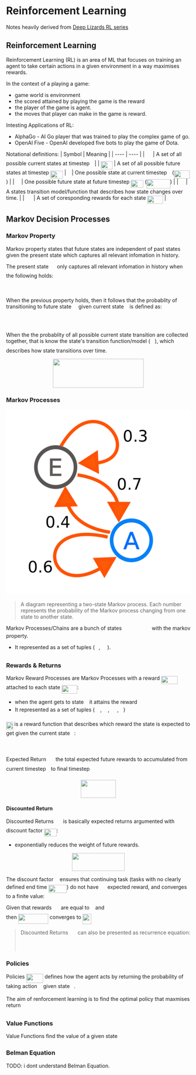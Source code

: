 # Reinforcement Learning
Notes heavily derived from [Deep Lizards RL series](https://deeplizard.com/learn/playlist/PLZbbT5o_s2xoWNVdDudn51XM8lOuZ_Njv)

## Reinforcement Learning
Reinforcement Learning (RL) is an area of ML that focuses on training an agent 
to take certain actions in a given environment in a way maximises rewards.

In the context of a playing a game:
- game world is environment
- the scored attained by playing the game is the reward
- the player of the game is agent.
- the moves that player can make in the game is reward.

Intesting Applications of RL:
- AlphaGo - AI Go player that was trained to play the complex game of go.
- OpenAI Five - OpenAI developed five bots to play the game of Dota.

Notational definitions:
| Symbol | Meaning |
| ---- | ---- |
| <img src="build/miscellaneous/assets//9f8bba50b95de09625626ddafa0698eb.svg?invert_in_darkmode" align=middle width=15.045855000000003pt height=22.46574pt/> | A set of all possible current states at timestep <img src="build/miscellaneous/assets//4f4f4e395762a3af4575de74c019ebb5.svg?invert_in_darkmode" align=middle width=5.936155500000004pt height=20.222069999999988pt/> |
| <img src="build/miscellaneous/assets//cf83185198a68ea312b2d4387b1af3fe.svg?invert_in_darkmode" align=middle width=31.689735000000002pt height=22.46574pt/> | A set of all possible future states at timestep <img src="build/miscellaneous/assets//628783099380408a32610228991619a8.svg?invert_in_darkmode" align=middle width=34.246575pt height=21.18732pt/> 
| <img src="build/miscellaneous/assets//6f9bad7347b91ceebebd3ad7e6f6f2d1.svg?invert_in_darkmode" align=middle width=7.705549500000004pt height=14.155350000000013pt/> | One possible state at current timestep <img src="build/miscellaneous/assets//4f4f4e395762a3af4575de74c019ebb5.svg?invert_in_darkmode" align=middle width=5.936155500000004pt height=20.222069999999988pt/>  (<img src="build/miscellaneous/assets//1269099b3b71dc7a918e5c7e0f37fc28.svg?invert_in_darkmode" align=middle width=42.842415pt height=22.46574pt/>) |
| <img src="build/miscellaneous/assets//675c2f5707a1fa7050c12adc1872ba32.svg?invert_in_darkmode" align=middle width=11.495550000000003pt height=24.716340000000006pt/> | One possible future state at future timestep <img src="build/miscellaneous/assets//628783099380408a32610228991619a8.svg?invert_in_darkmode" align=middle width=34.246575pt height=21.18732pt/> (<img src="build/miscellaneous/assets//bba14e9473c3cfe3e226f6e3d102ec2a.svg?invert_in_darkmode" align=middle width=64.09821pt height=24.716340000000006pt/>) |
| <img src="build/miscellaneous/assets//df5a289587a2f0247a5b97c1e8ac58ca.svg?invert_in_darkmode" align=middle width=12.836835000000004pt height=22.46574pt/> | A states transition model/function that describes how state changes over time.  |
| <img src="build/miscellaneous/assets//7f8a20dacaccab775d1e690bcf0f49e1.svg?invert_in_darkmode" align=middle width=17.447265000000005pt height=22.46574pt/> | A set of coresponding rewards for each state <img src="build/miscellaneous/assets//1269099b3b71dc7a918e5c7e0f37fc28.svg?invert_in_darkmode" align=middle width=42.842415pt height=22.46574pt/> |


## Markov Decision Processes
### Markov Property
Markov property states that future states are independent of past states
given the present state which captures all relevant infomation in history.

The present state <img src="build/miscellaneous/assets//9f8bba50b95de09625626ddafa0698eb.svg?invert_in_darkmode" align=middle width=15.045855000000003pt height=22.46574pt/> only captures all relevant infomation in history when
the following holds:
<p align="center"><img src="build/miscellaneous/assets//d9d51400d97b93d686ff48c40d34bbae.svg?invert_in_darkmode" align=middle width=227.2941pt height=16.438356pt/></p>

When the previous property holds, then it follows that the probablity of
transitioning to future state <img src="build/miscellaneous/assets//675c2f5707a1fa7050c12adc1872ba32.svg?invert_in_darkmode" align=middle width=11.495550000000003pt height=24.716340000000006pt/> given current state <img src="build/miscellaneous/assets//6f9bad7347b91ceebebd3ad7e6f6f2d1.svg?invert_in_darkmode" align=middle width=7.705549500000004pt height=14.155350000000013pt/> is defined as:
<p align="center"><img src="build/miscellaneous/assets//7680e57f6ef2c596128fec27cd8884b1.svg?invert_in_darkmode" align=middle width=196.4787pt height=17.883195pt/></p>

When the the probablity of all possible current state transition are collected
together, that is know the state's transition function/model (<img src="build/miscellaneous/assets//df5a289587a2f0247a5b97c1e8ac58ca.svg?invert_in_darkmode" align=middle width=12.836835000000004pt height=22.46574pt/>), which
describes how state transitions over time.

<p align="center"><img src="build/miscellaneous/assets//75e975e2595c0fe43071724302183e3e.svg?invert_in_darkmode" align=middle width=247.82835pt height=79.682295pt/></p>

### Markov Processes
![Markov Processes](./assets/markov_process.png)
> A diagram representing a two-state Markov process. Each number represents the 
> probability of the Markov process changing from one state to another state.

Markov Processes/Chains are a bunch of states <img src="build/miscellaneous/assets//9d4a039af35f3218c09bff1585ff4641.svg?invert_in_darkmode" align=middle width=74.30181pt height=14.155350000000013pt/> with the 
markov property. 
- It represented as a set of tuples (<img src="build/miscellaneous/assets//e257acd1ccbe7fcb654708f1a866bfe9.svg?invert_in_darkmode" align=middle width=11.027445000000004pt height=22.46574pt/>, <img src="build/miscellaneous/assets//1fbfa938f7f0ee3057f94c2c2b9dc712.svg?invert_in_darkmode" align=middle width=15.519570000000003pt height=22.46574pt/>).

### Rewards & Returns
Markov Reward Processes are Markov Processes with a reward <img src="build/miscellaneous/assets//7b24bdd1cbc079e382b409a4e9f29905.svg?invert_in_darkmode" align=middle width=45.411465pt height=22.46574pt/> attached 
to each state <img src="build/miscellaneous/assets//1269099b3b71dc7a918e5c7e0f37fc28.svg?invert_in_darkmode" align=middle width=42.842415pt height=22.46574pt/>:
- when the agent gets to state <img src="build/miscellaneous/assets//6f9bad7347b91ceebebd3ad7e6f6f2d1.svg?invert_in_darkmode" align=middle width=7.705549500000004pt height=14.155350000000013pt/> it attains the reward <img src="build/miscellaneous/assets//89f2e0d2d24bcf44db73aab8fc03252c.svg?invert_in_darkmode" align=middle width=7.873024500000003pt height=14.155350000000013pt/>
- It represented as a set of tuples (<img src="build/miscellaneous/assets//9f8bba50b95de09625626ddafa0698eb.svg?invert_in_darkmode" align=middle width=15.045855000000003pt height=22.46574pt/>, <img src="build/miscellaneous/assets//df5a289587a2f0247a5b97c1e8ac58ca.svg?invert_in_darkmode" align=middle width=12.836835000000004pt height=22.46574pt/>, <img src="build/miscellaneous/assets//7f8a20dacaccab775d1e690bcf0f49e1.svg?invert_in_darkmode" align=middle width=17.447265000000005pt height=22.46574pt/>, <img src="build/miscellaneous/assets//11c596de17c342edeed29f489aa4b274.svg?invert_in_darkmode" align=middle width=9.423975000000004pt height=14.155350000000013pt/>)

<img src="build/miscellaneous/assets//a7968fd86498dd93ad9dc7240e1ca4d7.svg?invert_in_darkmode" align=middle width=18.685920000000003pt height=22.46574pt/> is a reward function that describes which reward the state is expected to get 
given the current state <img src="build/miscellaneous/assets//6f9bad7347b91ceebebd3ad7e6f6f2d1.svg?invert_in_darkmode" align=middle width=7.705549500000004pt height=14.155350000000013pt/>:
<p align="center"><img src="build/miscellaneous/assets//27e4e8a77f2fa8e13c657db3a41e8027.svg?invert_in_darkmode" align=middle width=167.52615pt height=16.438356pt/></p>

Expected Return <img src="build/miscellaneous/assets//ab4745a27f0ed02fe9e696bcff9d032c.svg?invert_in_darkmode" align=middle width=17.890455000000003pt height=22.46574pt/> the total expected future rewards to accumulated 
from current timestep <img src="build/miscellaneous/assets//4f4f4e395762a3af4575de74c019ebb5.svg?invert_in_darkmode" align=middle width=5.936155500000004pt height=20.222069999999988pt/> to final timestep <img src="build/miscellaneous/assets//2f118ee06d05f3c2d98361d9c30e38ce.svg?invert_in_darkmode" align=middle width=11.889405000000002pt height=22.46574pt/>
<p align="center"><img src="build/miscellaneous/assets//3881041d46658ee877d43b9f3f828e98.svg?invert_in_darkmode" align=middle width=96.85384499999999pt height=49.17594pt/></p>

#### Discounted Return
Discounted Returns <img src="build/miscellaneous/assets//ab4745a27f0ed02fe9e696bcff9d032c.svg?invert_in_darkmode" align=middle width=17.890455000000003pt height=22.46574pt/> is basically expected returns argumented with discount factor 
<img src="build/miscellaneous/assets//088df7963678b03ab83132e4c150cdfb.svg?invert_in_darkmode" align=middle width=34.372800000000005pt height=21.18732pt/>:
- exponentially reduces the weight of future rewards.

<p align="center"><img src="build/miscellaneous/assets//7ca7bb811b53c89af5e4c1585709ed2d.svg?invert_in_darkmode" align=middle width=143.81697pt height=49.17594pt/></p>

The discount factor <img src="build/miscellaneous/assets//11c596de17c342edeed29f489aa4b274.svg?invert_in_darkmode" align=middle width=9.423975000000004pt height=14.155350000000013pt/> ensures that continuing task 
(tasks with no clearly defined end time <img src="build/miscellaneous/assets//f7eea52b8ea6e40b6e98d6d777d7979c.svg?invert_in_darkmode" align=middle width=50.245470000000005pt height=22.46574pt/>) 
do not have <img src="build/miscellaneous/assets//f7a0f24dc1f54ce82fecccbbf48fca93.svg?invert_in_darkmode" align=middle width=16.438455000000005pt height=14.155350000000013pt/> expected reward, and converges to a finite value:

Given that rewards <img src="build/miscellaneous/assets//7f8a20dacaccab775d1e690bcf0f49e1.svg?invert_in_darkmode" align=middle width=17.447265000000005pt height=22.46574pt/> are equal to <img src="build/miscellaneous/assets//034d0a6be0424bffe9a6e7ac9236c0f5.svg?invert_in_darkmode" align=middle width=8.219277000000005pt height=21.18732pt/> and <img src="build/miscellaneous/assets//0c0cc3864396c4ab5975f7c03d5c3514.svg?invert_in_darkmode" align=middle width=17.643120000000003pt height=21.18732pt/>  
then <img src="build/miscellaneous/assets//78bbe2299c82acff9e63de62b3f3398a.svg?invert_in_darkmode" align=middle width=81.891645pt height=26.438939999999977pt/> converges to <img src="build/miscellaneous/assets//492e9fd34340e45c0af837eeb23a3efb.svg?invert_in_darkmode" align=middle width=23.906190000000002pt height=27.775769999999994pt/>


> Discounted Returns <img src="build/miscellaneous/assets//ab4745a27f0ed02fe9e696bcff9d032c.svg?invert_in_darkmode" align=middle width=17.890455000000003pt height=22.46574pt/> can also be presented as recurrence equation:
> <p align="center"><img src="build/miscellaneous/assets//f4756ff2676cc88bedf1967203e3430a.svg?invert_in_darkmode" align=middle width=175.1178pt height=15.0684765pt/></p>

### Policies
Policies <img src="build/miscellaneous/assets//5d66cf6fb3bc802039e0002e8c46cb5f.svg?invert_in_darkmode" align=middle width=46.44618pt height=24.65759999999998pt/> defines how the agent acts by returning the probability
of taking action <img src="build/miscellaneous/assets//44bc9d542a92714cac84e01cbbb7fd61.svg?invert_in_darkmode" align=middle width=8.689230000000004pt height=14.155350000000013pt/> given state <img src="build/miscellaneous/assets//6f9bad7347b91ceebebd3ad7e6f6f2d1.svg?invert_in_darkmode" align=middle width=7.705549500000004pt height=14.155350000000013pt/>.

The aim of renforcement learning is to find the optimal policy that maxmises
return <img src="build/miscellaneous/assets//ab4745a27f0ed02fe9e696bcff9d032c.svg?invert_in_darkmode" align=middle width=17.890455000000003pt height=22.46574pt/>

### Value Functions
Value Functions find the value of a given state <img src="build/miscellaneous/assets//6f9bad7347b91ceebebd3ad7e6f6f2d1.svg?invert_in_darkmode" align=middle width=7.705549500000004pt height=14.155350000000013pt/>

### Belman Equation
TODO: i dont  understand 
Belman Equation.
